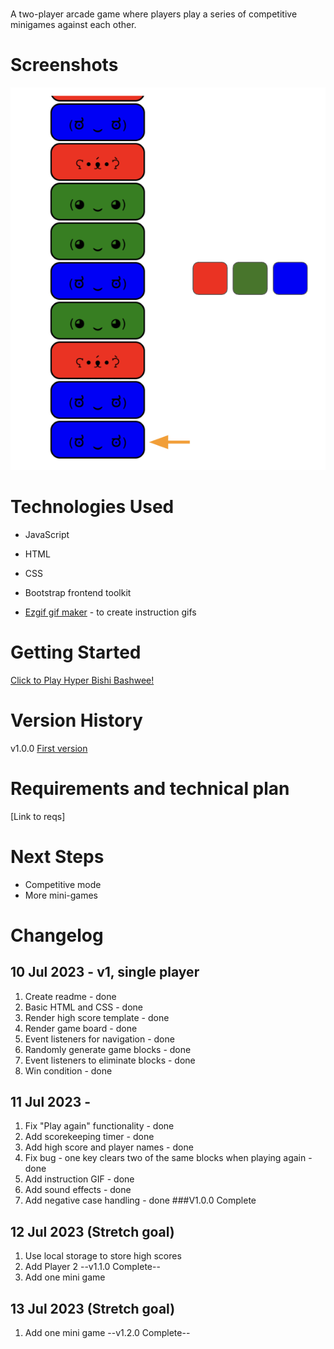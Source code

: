 # <Hyper Bishi Bashwee>

A two-player arcade game where players play a series of competitive minigames against each other.

# Screenshots

<img src="./Assets/minigame-1-instructions.gif">

# Technologies Used

- JavaScript
- HTML
- CSS
- Bootstrap frontend toolkit
- [Ezgif gif maker][1] - to create instruction gifs

  [1]: ezgif.com/

# Getting Started

[Click to Play Hyper Bishi Bashwee!][2]

[2]: hyperbishibashwee.netlify.app

# Version History

v1.0.0 [First version][2]

# Requirements and technical plan

[Link to reqs]

# Next Steps

- Competitive mode
- More mini-games

# Changelog

## 10 Jul 2023 - v1, single player

1. Create readme - done
2. Basic HTML and CSS - done
3. Render high score template - done
4. Render game board - done
5. Event listeners for navigation - done
6. Randomly generate game blocks - done
7. Event listeners to eliminate blocks - done
8. Win condition - done

## 11 Jul 2023 -

1. Fix "Play again" functionality - done
2. Add scorekeeping timer - done
3. Add high score and player names - done
4. Fix bug - one key clears two of the same blocks when playing again - done
5. Add instruction GIF - done
6. Add sound effects - done
7. Add negative case handling - done
   ###V1.0.0 Complete

## 12 Jul 2023 (Stretch goal)

1. Use local storage to store high scores
2. Add Player 2
   --v1.1.0 Complete--
3. Add one mini game

## 13 Jul 2023 (Stretch goal)

1. Add one mini game
   --v1.2.0 Complete--
